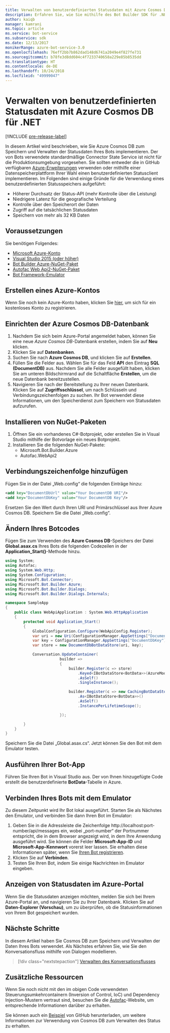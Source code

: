 ```yaml
---
title: Verwalten von benutzerdefinierten Statusdaten mit Azure Cosmos DB | Microsoft-Dokumentation
description: Erfahren Sie, wie Sie mithilfe des Bot Builder SDK für .NET Statusdaten mit Azure Cosmos DB speichern und abrufen.
author: kaiqb
manager: kamrani
ms.topic: article
ms.service: bot-service
ms.subservice: sdk
ms.date: 12/13/2017
monikerRange: azure-bot-service-3.0
ms.openlocfilehash: 76eff2bb7b862dad148d6741a2049e4f827fe731
ms.sourcegitcommit: b78fe3d8dd604c4f7233740658a229e85b8535dd
ms.translationtype: HT
ms.contentlocale: de-DE
ms.lasthandoff: 10/24/2018
ms.locfileid: "49999047"
---
```

# <a name="manage-custom-state-data-with-azure-cosmos-db-for-net"></a>Verwalten von benutzerdefinierten Statusdaten mit Azure Cosmos DB für .NET

[!INCLUDE [pre-release-label](../includes/pre-release-label-v3.md)]

In diesem Artikel wird beschrieben, wie Sie Azure Cosmos DB zum Speichern und Verwalten der Statusdaten Ihres Bots implementieren. Der von Bots verwendete standardmäßige Connector State Service ist nicht für die Produktionsumgebung vorgesehen. Sie sollten entweder die in GitHub verfügbaren [Azure-Erweiterungen](https://github.com/Microsoft/BotBuilder-Azure) verwenden oder mithilfe einer Datenspeicherplattform Ihrer Wahl einen benutzerdefinierten Statusclient implementieren. Im Folgenden sind einige Gründe für die Verwendung eines benutzerdefinierten Statusspeichers aufgeführt:
 - Höherer Durchsatz der Status-API (mehr Kontrolle über die Leistung)
 - Niedrigere Latenz für die geografische Verteilung
 - Kontrolle über den Speicherort der Daten
 - Zugriff auf die tatsächlichen Statusdaten
 - Speichern von mehr als 32 KB Daten
 
## <a name="prerequisites"></a>Voraussetzungen
Sie benötigen Folgendes:
 - [Microsoft Azure-Konto](https://azure.microsoft.com/en-us/free/)
 - [Visual Studio 2015 (oder höher)](https://www.visualstudio.com/)
 - [Bot Builder Azure-NuGet-Paket](https://www.nuget.org/packages/Microsoft.Bot.Builder.Azure/)
 - [Autofac Web Api2-NuGet-Paket](https://www.nuget.org/packages/Autofac.WebApi2/)
 - [Bot Framework-Emulator](~/bot-service-debug-emulator.md)
 
## <a name="create-azure-account"></a>Erstellen eines Azure-Kontos
Wenn Sie noch kein Azure-Konto haben, klicken Sie [hier](https://azure.microsoft.com/en-us/free/), um sich für ein kostenloses Konto zu registrieren.

## <a name="set-up-the-azure-cosmos-db-database"></a>Einrichten der Azure Cosmos DB-Datenbank
1. Nachdem Sie sich beim Azure-Portal angemeldet haben, können Sie eine neue *Azure Cosmos DB*-Datenbank erstellen, indem Sie auf **Neu** klicken. 
2. Klicken Sie auf **Datenbanken**. 
3. Suchen Sie nach **Azure Cosmos DB**, und klicken Sie auf **Erstellen**.
4. Füllen Sie die Felder aus. Wählen Sie für das Feld **API** den Eintrag **SQL (DocumentDB)** aus. Nachdem Sie alle Felder ausgefüllt haben, klicken Sie am unteren Bildschirmrand auf die Schaltfläche **Erstellen**, um die neue Datenbank bereitzustellen. 
5. Navigieren Sie nach der Bereitstellung zu Ihrer neuen Datenbank. Klicken Sie auf **Zugriffsschlüssel**, um nach Schlüsseln und Verbindungszeichenfolgen zu suchen. Ihr Bot verwendet diese Informationen, um den Speicherdienst zum Speichern von Statusdaten aufzurufen.

## <a name="install-nuget-packages"></a>Installieren von NuGet-Paketen
1. Öffnen Sie ein vorhandenes C#-Botprojekt, oder erstellen Sie in Visual Studio mithilfe der Botvorlage ein neues Botprojekt. 
2. Installieren Sie die folgenden NuGet-Pakete:
   - Microsoft.Bot.Builder.Azure
   - Autofac.WebApi2

## <a name="add-connection-string"></a>Verbindungszeichenfolge hinzufügen 
Fügen Sie in der Datei „Web.config“ die folgenden Einträge hinzu:
```XML
<add key="DocumentDbUrl" value="Your DocumentDB URI"/>
<add key="DocumentDbKey" value="Your DocumentDB Key"/>
```
Ersetzen Sie den Wert durch Ihren URI und Primärschlüssel aus Ihrer Azure Cosmos DB. Speichern Sie die Datei „Web.config“.

## <a name="modify-your-bot-code"></a>Ändern Ihres Botcodes
Fügen Sie zum Verwenden des **Azure Cosmos DB**-Speichers der Datei **Global.asax.cs** Ihres Bots die folgenden Codezeilen in der **Application_Start()**-Methode hinzu.

```cs
using System;
using Autofac;
using System.Web.Http;
using System.Configuration;
using Microsoft.Bot.Connector;
using Microsoft.Bot.Builder.Azure;
using Microsoft.Bot.Builder.Dialogs;
using Microsoft.Bot.Builder.Dialogs.Internals;

namespace SampleApp
{
    public class WebApiApplication : System.Web.HttpApplication
    {
        protected void Application_Start()
        {
            GlobalConfiguration.Configure(WebApiConfig.Register);
            var uri = new Uri(ConfigurationManager.AppSettings["DocumentDbUrl"]);
            var key = ConfigurationManager.AppSettings["DocumentDbKey"];
            var store = new DocumentDbBotDataStore(uri, key);

            Conversation.UpdateContainer(
                        builder =>
                        {
                            builder.Register(c => store)
                                .Keyed<IBotDataStore<BotData>>(AzureModule.Key_DataStore)
                                .AsSelf()
                                .SingleInstance();

                            builder.Register(c => new CachingBotDataStore(store, CachingBotDataStoreConsistencyPolicy.ETagBasedConsistency))
                                .As<IBotDataStore<BotData>>()
                                .AsSelf()
                                .InstancePerLifetimeScope();

                        });

        }
    }
}
```

Speichern Sie die Datei „Global.asax.cs“. Jetzt können Sie den Bot mit dem Emulator testen.

## <a name="run-your-bot-app"></a>Ausführen Ihrer Bot-App
Führen Sie Ihren Bot in Visual Studio aus. Der von Ihnen hinzugefügte Code erstellt die benutzerdefinierte **BotData**-Tabelle in Azure.

## <a name="connect-your-bot-to-the-emulator"></a>Verbinden Ihres Bots mit dem Emulator
Zu diesem Zeitpunkt wird Ihr Bot lokal ausgeführt. Starten Sie als Nächstes den Emulator, und verbinden Sie dann Ihren Bot im Emulator:
1. Geben Sie in die Adressleiste die Zeichenfolge http://localhost:port-number/api/messages ein, wobei „port-number“ der Portnummer entspricht, die in dem Browser angezeigt wird, in dem Ihre Anwendung ausgeführt wird. Sie können die Felder <strong>Microsoft-App-ID</strong> und <strong>Microsoft-App-Kennwort</strong> vorerst leer lassen. Sie erhalten diese Informationen später, wenn Sie [Ihren Bot registrieren](~/bot-service-quickstart-registration.md).
2. Klicken Sie auf **Verbinden**. 
3. Testen Sie Ihren Bot, indem Sie einige Nachrichten im Emulator eingeben. 

## <a name="view-state-data-on-azure-portal"></a>Anzeigen von Statusdaten im Azure-Portal
Wenn Sie die Statusdaten anzeigen möchten, melden Sie sich bei Ihrem Azure-Portal an, und navigieren Sie zu Ihrer Datenbank. Klicken Sie auf **Daten-Explorer (Vorschau)**, um zu überprüfen, ob die Statusinformationen von Ihrem Bot gespeichert wurden. 

## <a name="next-steps"></a>Nächste Schritte
In diesem Artikel haben Sie Cosmos DB zum Speichern und Verwalten der Daten Ihres Bots verwendet. Als Nächstes erfahren Sie, wie Sie den Konversationsfluss mithilfe von Dialogen modellieren.

> [!div class="nextstepaction"]
> [Verwalten des Konversationsflusses](bot-builder-dotnet-manage-conversation-flow.md)

## <a name="additional-resources"></a>Zusätzliche Ressourcen
Wenn Sie noch nicht mit den im obigen Code verwendeten Steuerungsumkehrcontainern (Inversion of Control, IoC) und Dependency Injection-Mustern vertraut sind, besuchen Sie die [Autofac](http://autofac.readthedocs.io/en/latest/)-Website, um entsprechende Informationen darüber zu erhalten. 

Sie können auch ein [Beispiel](https://github.com/Microsoft/BotBuilder-Azure/tree/master/CSharp/Samples/DocumentDb) von GitHub herunterladen, um weitere Informationen zur Verwendung von Cosmos DB zum Verwalten des Status zu erhalten. 
